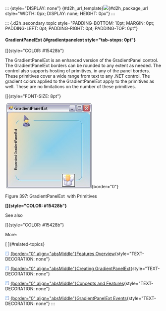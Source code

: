 ::: {style="DISPLAY: none"}
[](ms-xhelp:///?Id=d2h_url_template){#d2h_url_template}![](!package_url!){#d2h_package_url style="WIDTH: 0px; DISPLAY: none; HEIGHT: 0px"}
:::

::: {.d2h_secondary_topic style="PADDING-BOTTOM: 10pt; MARGIN: 0pt; PADDING-LEFT: 0pt; PADDING-RIGHT: 0pt; PADDING-TOP: 0pt"}
#### GradientPanelExt {#gradientpanelext style="tab-stops: 0pt"}

[]{style="COLOR: #15428b"} 

The GradientPanelExt is an enhanced version of the GradientPanel control. The GradientPanelExt borders can be rounded to any extent as needed. The control also supports hosting of primitives, in any of the panel borders. These primitives cover a wide range from text to any .NET control. The gradient colors applied to the GradientPanelExt apply to the primitives as well. These are no limitations on the number of these primitives.

[]{style="FONT-SIZE: 8pt"} 

 ![](ImagesExt/image76_392.jpg){border="0"}

Figure 397: GradientPanelExt  with Primitives

**[]{style="COLOR: #15428b"}** 

See also

[]{style="COLOR: #15428b"} 

More:

[ ]{#related-topics}

[![](button.gif){border="0" align="absMiddle"}Features Overview](ms-xhelp:///?Id=67095a43-ceeb-447b-8147-fff2f87eba3b){style="TEXT-DECORATION: none"}

[![](button.gif){border="0" align="absMiddle"}Creating GradientPanelExt](ms-xhelp:///?Id=23f525c2-c710-4238-9058-260cbffb88e7){style="TEXT-DECORATION: none"}

[![](button.gif){border="0" align="absMiddle"}Concepts and Features](ms-xhelp:///?Id=e3da9f3b-8c11-4b44-9135-22d2f65aee6b){style="TEXT-DECORATION: none"}

[![](button.gif){border="0" align="absMiddle"}GradientPanelExt Events](ms-xhelp:///?Id=df5cd3bf-6913-4cd3-a409-b6f8ffa9d3fb){style="TEXT-DECORATION: none"}
:::
